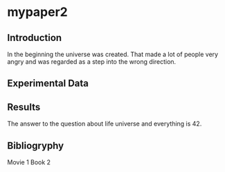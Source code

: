 # mypaper2

## Introduction

In the beginning the universe was created. That made a lot of people very angry and was regarded as a step into the wrong direction. 

## Experimental Data


## Results

The answer to the question about life universe and everything is 42.


## Bibliogryphy 
Movie 1
Book 2
